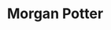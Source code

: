 ---
title: "Morgan Potter"
layout: splash
header:
    overlay_image: assets/default_image.jpg
    overlay_color: "#000"
    overlay_filter: "0.5"
    

---